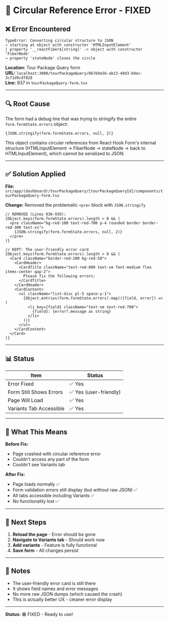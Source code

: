 # 🔧 Circular Reference Error - FIXED

## ❌ Error Encountered
```
TypeError: Converting circular structure to JSON
→ starting at object with constructor 'HTMLInputElement'
| property '__reactFiber$[string]' -> object with constructor 'FiberNode'
→ property 'stateNode' closes the circle
```

**Location:** Tour Package Query form  
**URL:** `localhost:3000/tourPackageQuery/86769a56-ab13-49d3-b9ec-3c71d9cdf828`  
**Line:** 937 in `tourPackageQuery-form.tsx`

---

## 🔍 Root Cause

The form had a debug line that was trying to stringify the entire `form.formState.errors` object:

```tsx
{JSON.stringify(form.formState.errors, null, 2)}
```

This object contains circular references from React Hook Form's internal structure (HTMLInputElement → FiberNode → stateNode → back to HTMLInputElement), which cannot be serialized to JSON.

---

## ✅ Solution Applied

**File:** `src/app/(dashboard)/tourPackageQuery/[tourPackageQueryId]/components/tourPackageQuery-form.tsx`

**Change:** Removed the problematic `<pre>` block with `JSON.stringify`

```tsx
// REMOVED (Lines 936-939):
{Object.keys(form.formState.errors).length > 0 && (
  <pre className="bg-red-100 text-red-700 p-4 rounded border border-red-300 text-xs">
    {JSON.stringify(form.formState.errors, null, 2)}
  </pre>
)}

// KEPT: The user-friendly error card
{Object.keys(form.formState.errors).length > 0 && (
  <Card className="border-red-200 bg-red-50">
    <CardHeader>
      <CardTitle className="text-red-800 text-sm font-medium flex items-center gap-2">
        Please fix the following errors:
      </CardTitle>
    </CardHeader>
    <CardContent>
      <ul className="list-disc pl-5 space-y-1">
        {Object.entries(form.formState.errors).map(([field, error]) => (
          <li key={field} className="text-sm text-red-700">
            {field}: {error?.message as string}
          </li>
        ))}
      </ul>
    </CardContent>
  </Card>
)}
```

---

## 📊 Status

| Item | Status |
|------|--------|
| Error Fixed | ✅ Yes |
| Form Still Shows Errors | ✅ Yes (user-friendly) |
| Page Will Load | ✅ Yes |
| Variants Tab Accessible | ✅ Yes |

---

## 🎯 What This Means

**Before Fix:**
- Page crashed with circular reference error
- Couldn't access any part of the form
- Couldn't see Variants tab

**After Fix:**
- Page loads normally ✅
- Form validation errors still display (but without raw JSON) ✅
- All tabs accessible including Variants ✅
- No functionality lost ✅

---

## 🚀 Next Steps

1. **Reload the page** - Error should be gone
2. **Navigate to Variants tab** - Should work now
3. **Add variants** - Feature is fully functional
4. **Save form** - All changes persist

---

## 📝 Notes

- The user-friendly error card is still there
- It shows field names and error messages
- No more raw JSON dumps (which caused the crash)
- This is actually better UX - cleaner error display

---

**Status:** 🟢 FIXED - Ready to use!
